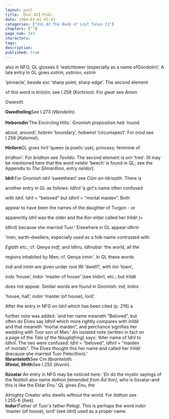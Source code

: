 ```yaml
---
layout: post
title: 【Vol.02】P343.
date: 1984-01-01 05:43
categories: ["Vol.02 The Book of Lost Tales II"]
chapters: [""]
page_num: 343
characters: 
tags: 
description: 
published: true
---
```


<p style="text-indent: 0;">
also in NFG; GL glosses it ‘watchtower (especially as a name ofGondolin)’. A late entry in GL gives <I>estirin, estirion, estrin</I>
</p>

‘pinnacle’, beside <I>esc</I> ‘sharp point, sharp edge’. The second element

of this word is <I>tiri(o)n</I>; see I.258 (<I>Kortirion</I>). For <I>gwar</I> see <I>Amon</I>

<I>Gwareth</I>.

<B>Gwedheling</B>See I.273 (<I>Wendelin).<BR><BR></I> <B>Heborodin</B>‘The Encircling Hills.’ Gnomish preposition <I>heb</I> ‘round

about, around’; <I>hebrim</I> ‘boundary’, <I>hebwirol</I> ‘circumspect’. For <I> orod</I> see I.256 (<I>Kalormë</I>).

<B>Hirilorn</B>GL gives <I>hiril</I> ‘queen (a poetic use), princess; feminine of

<I>bridhon’</I>. For <I>bridhon</I> see <I>Tevildo</I>. The second element is <I>orn</I>  ‘tree’. (It may be mentioned here that the word <I>neldor</I> ‘beech’ is found in QL; see the Appendix to <I>The Silmarillion</I>, entry <I>neldor</I>).

<B>Idril </B>For Gnomish <I>idril</I> ‘sweetheart’ see <I>Cûm an-ldrisaith</I>. There is

<I></I> another entry in GL as follows: <I>Idhril</I> ‘a girl's name often confused

 with <I>Idril. Idril =</I> “beloved” but <I>Idhril</I> = “mortal maiden”. Both

 appear to have been the names of the daughter of Turgon - or

apparently <I>Idril</I> was the older and the Kor-eldar called her <I>Irildë (</I>=

<I>Idhril</I>) because she married Tuor.’ Elsewhere in GL appear <I>idhrin</I>

‘men, earth-dwellers; especially used as a folk-name contrasted with

 <I>Eglath</I> etc.; cf. Qenya <I>indf</I>, and <I>Idhru, Idhrubar</I> ‘the world, all the

regions inhabited by Men; cf. Qenya <I>irmin’</I>. In QL these words

<I>indi</I> and <I>irmin</I> are given under root IRI ‘dwell?’, with <I>inn</I> ‘town’,

 <I>indo</I> ‘house’, <I>indor</I> ‘master of house’ (see <I>Indor</I>), etc.; but <I>Irildë</I>

<I></I> does not appear. Similar words are found in Gnomish: <I>ind, indos</I>

<I></I> ‘house, hall’, <I>indor</I> ‘master (of house), lord’.

After the entry in NFG on <I>Idril</I> which has been cited (p. 216) a

 further note was added: ‘and her name meaneth “Beloved”, but<BR>often do Elves say <I>Idhril</I> which more rightly compares with <I>Irildë<BR></I>and that meaneth “mortal maiden”, and perchance signifies her<BR>wedding with Tuor son of Men.’ An isolated note (written in fact on<BR>a page of the <I>Tale of the Nauglafring</I>) says: ‘Alter name of <I>Idril</I> to<BR><I>Idhril</I>. The two were confused: <I>Idril</I> = “beloved”, <I>Idhril =</I> “maiden<BR>of mortals”. The Elves thought this her name and called her <I>Irildë<BR></I>(because she married Tuor Pelecthon).’<BR><B>Ilbranteloth</B>See Cm <I>Ilbranteloth.<BR></I><B>Ilfiniol, Ilfrith</B>See I.255 (<I>Ilverin</I>).

<B>Ilúvatar </B>An entry in NFG may be noticed here: <I>‘En</I> do the mystic sayings of the Noldoli also name <I>Ilathon</I> [emended <I>from Âd Ilon]</I>, who is Ilúvatar-and this is like the Eldar <I>Enu.’</I> QL gives <I>Enu</I>, the

Almighty Creator who dwells without the world. For <I>Ilathon</I> see<BR>I.255-6 (<I>Ilwë).<BR></I><B>Indor</B>(Father of Tuor's father Peleg). This is perhaps the word <I>indor<BR></I> ‘master (of house), lord’ (see <I>Idril</I>) used as a proper name.

